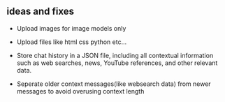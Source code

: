 ## ideas and fixes

- Upload images for image models only

- Upload files like html css python etc...

- Store chat history in a JSON file, including all contextual information such as web searches, news, YouTube references, and other relevant data.

- Seperate older context messages(like websearch data) from newer messages to avoid overusing context length

